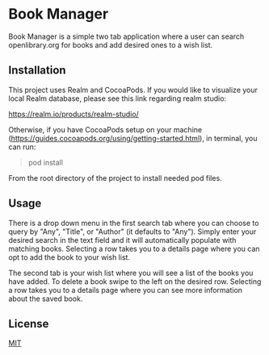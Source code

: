 # Book Manager

Book Manager is a simple two tab application where a user can search openlibrary.org for books and add desired ones to a wish list.

## Installation

This project uses Realm and CocoaPods. If you would like to visualize your local Realm database, please see this link regarding realm studio:

https://realm.io/products/realm-studio/

Otherwise, if you have CocoaPods setup on your machine (https://guides.cocoapods.org/using/getting-started.html), in terminal, you can run:

> pod install

From the root directory of the project to install needed pod files.


## Usage

There is a drop down menu in the first search tab where you can choose to query by "Any", "Title", or "Author" (it defaults to "Any"). Simply enter your desired search in the text field and it will automatically populate with matching books. Selecting a row takes you to a details page where you can opt to add the book to your wish list.

The second tab is your wish list where you will see a list of the books you have added. To delete a book swipe to the left on the desired row. Selecting a row takes you to a details page where you can see more information about the saved book.

## License
[MIT](https://choosealicense.com/licenses/mit/)
